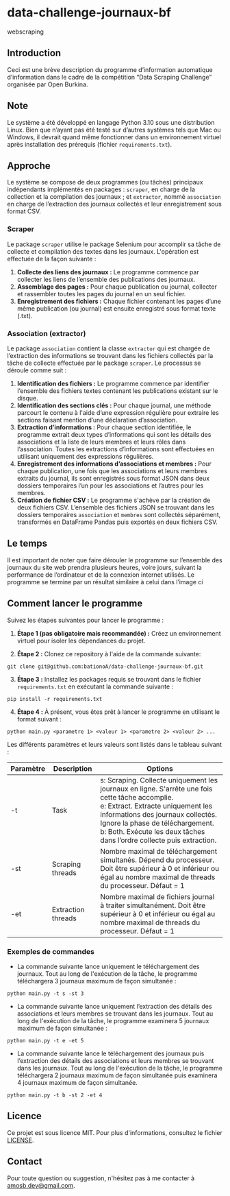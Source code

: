 # data-challenge-journaux-bf
webscraping


## Introduction

Ceci est une brève description du programme d’information automatique d’information dans le cadre de la compétition “Data Scraping Challenge” organisée par Open Burkina.

## Note

Le système a été développé en langage Python 3.10 sous une distribution Linux. Bien que n’ayant pas été testé sur d’autres systèmes tels que Mac ou Windows, il devrait quand même fonctionner dans un environnement virtuel après installation des prérequis (fichier `requirements.txt`).

## Approche

Le système se compose de deux programmes (ou tâches) principaux indépendants implémentés en packages : `scraper`, en charge de la collection et la compilation des journaux ; et `extractor`, nommé `association` en charge de l’extraction des journaux collectés et leur enregistrement sous format CSV.

### Scraper

Le package `scraper` utilise le package Selenium pour accomplir sa tâche de collecte et compilation des textes dans les journaux. L'opération est effectuée de la façon suivante :

1. **Collecte des liens des journaux :** Le programme commence par collecter les liens de l’ensemble des publications des journaux.
2. **Assemblage des pages :** Pour chaque publication ou journal, collecter et rassembler toutes les pages du journal en un seul fichier.
3. **Enregistrement des fichiers :** Chaque fichier contenant les pages d’une même publication (ou journal) est ensuite enregistré sous format texte (.txt).

### Association (extractor)

Le package `association` contient la classe `extractor` qui est chargée de l’extraction des informations se trouvant dans les fichiers collectés par la tâche de collecte effectuée par le package `scraper`. Le processus se déroule comme suit :

1. **Identification des fichiers :** Le programme commence par identifier l’ensemble des fichiers textes contenant les publications existant sur le disque.
2. **Identification des sections clés :** Pour chaque journal, une méthode parcourt le contenu à l'aide d’une expression régulière pour extraire les sections faisant mention d’une déclaration d’association.
3. **Extraction d’informations :** Pour chaque section identifiée, le programme extrait deux types d’informations qui sont les détails des associations et la liste de leurs membres et leurs rôles dans l’association. Toutes les extractions d’informations sont effectuées en utilisant uniquement des expressions régulières.
4. **Enregistrement des informations d’associations et membres :** Pour chaque publication, une fois que les associations et leurs membres extraits du journal, ils sont enregistrés sous format JSON dans deux dossiers temporaires l’un pour les associations et l’autres pour les membres.
5. **Création de fichier CSV :** Le programme s'achève par la création de deux fichiers CSV. L’ensemble des fichiers JSON se trouvant dans les dossiers temporaires `association` et `membres` sont collectés séparément, transformés en DataFrame Pandas puis exportés en deux fichiers CSV.

## Le temps

Il est important de noter que faire dérouler le programme sur l’ensemble des journaux du site web prendra plusieurs heures, voire jours, suivant la performance de l’ordinateur et de la connexion internet utilisés. Le programme se termine par un résultat similaire à celui dans l’image ci


## Comment lancer le programme
Suivez les étapes suivantes pour lancer le programme :

1. **Étape 1 (pas obligatoire mais recommandée) :** Créez un environnement virtuel pour isoler les dépendances du projet.
   
2. **Étape 2 :** Clonez ce repository à l'aide de la commande suivante:
```commandline
git clone git@github.com:bationoA/data-challenge-journaux-bf.git
```
3. **Étape 3 :** Installez les packages requis se trouvant dans le fichier `requirements.txt` en exécutant la commande suivante :
```commandline
pip install -r requirements.txt
```
4. **Étape 4 :** À présent, vous êtes prêt à lancer le programme en utilisant le format suivant :
```commandline
python main.py <parametre 1> <valeur 1> <parametre 2> <valeur 2> ...
```

Les différents paramètres et leurs valeurs sont listés dans le tableau suivant :

| Paramètre | Description                                            | Options                                             |
|-----------|--------------------------------------------------------|-----------------------------------------------------|
| -t        | Task                                                   | s: Scraping. Collecte uniquement les journaux en ligne. S'arrête une fois cette tâche accomplie. <br> e: Extract. Extracte uniquement les informations des journaux collectés. Ignore la phase de téléchargement. <br> b: Both. Exécute les deux tâches dans l’ordre collecte puis extraction. |
| -st       | Scraping threads                                       | Nombre maximal de téléchargement simultanés. Dépend du processeur. Doit être supérieur à 0 et inférieur ou égal au nombre maximal de threads du processeur. Défaut = 1 |
| -et       | Extraction threads                                     | Nombre maximal de fichiers journal à traiter simultanément. Doit être supérieur à 0 et inférieur ou égal au nombre maximal de threads du processeur. Défaut = 1 |

### Exemples de commandes

- La commande suivante lance uniquement le téléchargement des journaux. Tout au long de l'exécution de la tâche, le programme téléchargera 3 journaux maximum de façon simultanée :
```commandline
python main.py -t s -st 3
```
- La commande suivante lance uniquement l’extraction des détails des associations et leurs membres se trouvant dans les journaux. Tout au long de l'exécution de la tâche, le programme examinera 5 journaux maximum de façon simultanée :
```commandline
python main.py -t e -et 5
```
- La commande suivante lance le téléchargement des journaux puis l’extraction des détails des associations et leurs membres se trouvant dans les journaux. Tout au long de l'exécution de la tâche, le programme téléchargera 2 journaux maximum de façon simultanée puis examinera 4 journaux maximum de façon simultanée.
```commandline
python main.py -t b -st 2 -et 4
```
## Licence

Ce projet est sous licence MIT. Pour plus d'informations, consultez le fichier [LICENSE](LICENSE).

## Contact

Pour toute question ou suggestion, n'hésitez pas à me contacter à [amosb.dev@gmail.com](mailto:amosb.dev@gmail.com).

